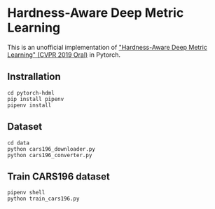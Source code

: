 # Hardness-Aware Deep Metric Learning

This is an unofficial implementation of ["Hardness-Aware Deep Metric Learning" (CVPR 2019 Oral)](https://arxiv.org/abs/1903.05503) in Pytorch.

## Instrallation

```
cd pytorch-hdml
pip install pipenv
pipenv install
```

## Dataset

```
cd data
python cars196_downloader.py
python cars196_converter.py
```

## Train CARS196 dataset

```
pipenv shell
python train_cars196.py
```